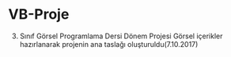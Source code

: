 # VB-Proje
3. Sınıf Görsel Programlama Dersi Dönem Projesi
Görsel içerikler hazırlanarak projenin ana taslağı oluşturuldu(7.10.2017)
